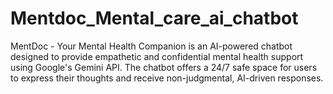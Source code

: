 # Mentdoc_Mental_care_ai_chatbot
MentDoc - Your Mental Health Companion is an AI-powered chatbot designed to provide empathetic and confidential mental health support using Google's Gemini API. The chatbot offers a 24/7 safe space for users to express their thoughts and receive non-judgmental, AI-driven responses.
